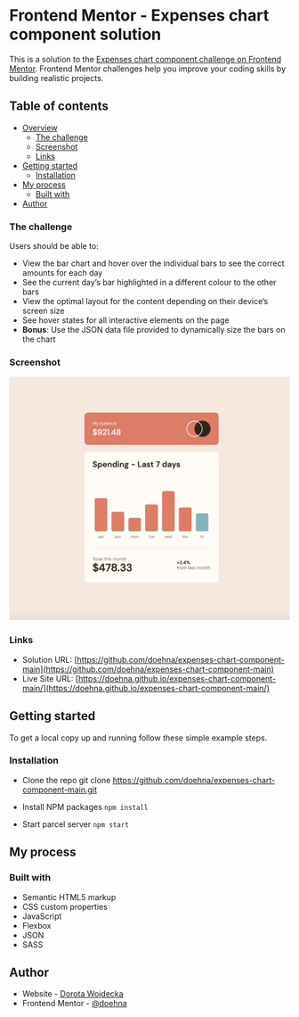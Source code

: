 # Frontend Mentor - Expenses chart component solution

This is a solution to the [Expenses chart component challenge on Frontend Mentor](https://www.frontendmentor.io/challenges/expenses-chart-component-e7yJBUdjwt). Frontend Mentor challenges help you improve your coding skills by building realistic projects. 

## Table of contents

- [Overview](#overview)
  - [The challenge](#the-challenge)
  - [Screenshot](#screenshot)
  - [Links](#links)
- [Getting started](#getting-started)  
  - [Installation](#installation)
- [My process](#my-process)
  - [Built with](#built-with)
- [Author](#author)


### The challenge

Users should be able to:

- View the bar chart and hover over the individual bars to see the correct amounts for each day
- See the current day’s bar highlighted in a different colour to the other bars
- View the optimal layout for the content depending on their device’s screen size
- See hover states for all interactive elements on the page
- **Bonus**: Use the JSON data file provided to dynamically size the bars on the chart

### Screenshot

![](./screenshot.jpg)

### Links

- Solution URL: [https://github.com/doehna/expenses-chart-component-main](https://github.com/doehna/expenses-chart-component-main)
- Live Site URL: [https://doehna.github.io/expenses-chart-component-main/](https://doehna.github.io/expenses-chart-component-main/)

## Getting started

To get a local copy up and running follow these simple example steps.

### Installation

- Clone the repo
git clone https://github.com/doehna/expenses-chart-component-main.git

- Install NPM packages
```npm install```

- Start parcel server
```npm start```

## My process

### Built with

- Semantic HTML5 markup
- CSS custom properties
- JavaScript
- Flexbox
- JSON
- SASS

## Author

- Website - [Dorota Wojdecka](https://github.com/doehna)
- Frontend Mentor - [@doehna](https://www.frontendmentor.io/profile/doehna)
